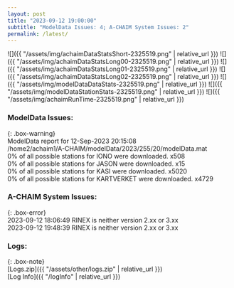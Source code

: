 ```yaml
---
layout: post
title: "2023-09-12 19:00:00"
subtitle: "ModelData Issues: 4; A-CHAIM System Issues: 2"
permalink: /latest/
---
```


![]({{ "/assets/img/achaimDataStatsShort-2325519.png" | relative_url }})
![]({{ "/assets/img/achaimDataStatsLong00-2325519.png" | relative_url }})
![]({{ "/assets/img/achaimDataStatsLong01-2325519.png" | relative_url }})
![]({{ "/assets/img/achaimDataStatsLong02-2325519.png" | relative_url }})
![]({{ "/assets/img/modelDataDataStats-2325519.png" | relative_url }})
![]({{ "/assets/img/modelDataStationStats-2325519.png" | relative_url }})
![]({{ "/assets/img/achaimRunTime-2325519.png" | relative_url }})


### ModelData Issues:  
  
{: .box-warning}  
 ModelData report for 12-Sep-2023 20:15:08   
 /home2/achaim1/A-CHAIM/modelData/2023/255/20/modelData.mat   
 0% of all possible stations for IONO were downloaded. x508   
 0% of all possible stations for JASON were downloaded. x15   
 0% of all possible stations for KASI were downloaded. x5020   
 0% of all possible stations for KARTVERKET were downloaded. x4729   
  
### A-CHAIM System Issues:  
  
{: .box-error}  
2023-09-12 18:06:49 RINEX is neither version 2.xx or 3.xx  
2023-09-12 19:48:39 RINEX is neither version 2.xx or 3.xx  

### Logs:  
  
{: .box-note}  
[Logs.zip]({{ "/assets/other/logs.zip" | relative_url }})  
[Log Info]({{ "/logInfo" | relative_url }})  
